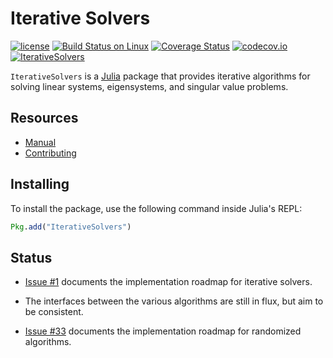 # Iterative Solvers

[![license](https://img.shields.io/github/license/mashape/apistatus.svg?maxAge=2592000)](https://github.com/JuliaMath/IterativeSolvers.jl/blob/master/LICENSE)
[![Build Status on Linux](https://travis-ci.org/JuliaMath/IterativeSolvers.jl.svg?branch=master)](https://travis-ci.org/JuliaMath/IterativeSolvers.jl)
[![Coverage Status](https://coveralls.io/repos/JuliaMath/IterativeSolvers.jl/badge.svg?branch=master&service=github)](https://coveralls.io/github/JuliaMath/IterativeSolvers.jl?branch=master)
[![codecov.io](https://codecov.io/github/JuliaMath/IterativeSolvers.jl/coverage.svg?branch=master)](https://codecov.io/github/JuliaMath/IterativeSolvers.jl?branch=master)
[![IterativeSolvers](http://pkg.julialang.org/badges/IterativeSolvers_0.5.svg)](http://pkg.julialang.org/?pkg=IterativeSolvers&ver=0.5)

`IterativeSolvers` is a [Julia](http://julialang.org) package that provides iterative algorithms for solving linear systems, eigensystems, and singular value problems.

## Resources

- [Manual](https://JuliaMath.github.io/IterativeSolvers.jl/latest/)
- [Contributing](https://juliamath.github.io/IterativeSolvers.jl/latest/about/CONTRIBUTING)

## Installing

To install the package, use the following command inside Julia's REPL:
```julia
Pkg.add("IterativeSolvers")
```

## Status

- [Issue #1](https://github.com/JuliaMath/IterativeSolvers.jl/issues/1) documents the implementation roadmap for iterative solvers.

- The interfaces between the various algorithms are still in flux, but aim to be consistent.

- [Issue #33](https://github.com/JuliaMath/IterativeSolvers.jl/issues/33) documents the implementation roadmap for randomized algorithms.
